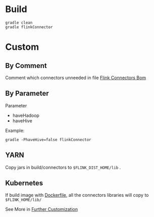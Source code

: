 # Build

```shell
gradle clean
gradle flinkConnector
```

# Custom

## By Comment

Comment which connectors unneeded in file [Flink Connectors Bom](bom.gradle)

## By Parameter

Parameter
- haveHadoop
- haveHive

Example:

```shell
gradle -PhaveHive=false flinkConnector
```

## YARN

Copy jars in build/connectors to `$FLINK_DIST_HOME/lib` .

## Kubernetes

If build image with [Dockerfile](Dockerfile), all the connectors libraries will copy to `$FLINK_HOME/lib/`

See More in [Further Customization](https://nightlies.apache.org/flink/flink-docs-release-1.17/docs/deployment/resource-providers/standalone/docker/#further-customization)
